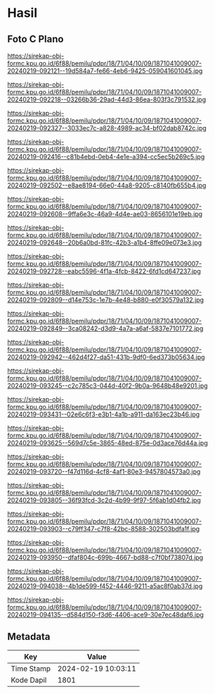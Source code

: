 # Hasil

## Foto C Plano

https://sirekap-obj-formc.kpu.go.id/6f88/pemilu/pdpr/18/71/04/10/09/1871041009007-20240219-092121--19d584a7-fe66-4eb6-9425-059041601045.jpg

https://sirekap-obj-formc.kpu.go.id/6f88/pemilu/pdpr/18/71/04/10/09/1871041009007-20240219-092218--03266b36-29ad-44d3-86ea-803f3c791532.jpg

https://sirekap-obj-formc.kpu.go.id/6f88/pemilu/pdpr/18/71/04/10/09/1871041009007-20240219-092327--3033ec7c-a828-4989-ac34-bf02dab8742c.jpg

https://sirekap-obj-formc.kpu.go.id/6f88/pemilu/pdpr/18/71/04/10/09/1871041009007-20240219-092416--c81b4ebd-0eb4-4e1e-a394-cc5ec5b269c5.jpg

https://sirekap-obj-formc.kpu.go.id/6f88/pemilu/pdpr/18/71/04/10/09/1871041009007-20240219-092502--e8ae8194-66e0-44a8-9205-c8140fb655b4.jpg

https://sirekap-obj-formc.kpu.go.id/6f88/pemilu/pdpr/18/71/04/10/09/1871041009007-20240219-092608--9ffa6e3c-46a9-4d4e-ae03-8656101e19eb.jpg

https://sirekap-obj-formc.kpu.go.id/6f88/pemilu/pdpr/18/71/04/10/09/1871041009007-20240219-092648--20b6a0bd-81fc-42b3-a1b4-8ffe09e073e3.jpg

https://sirekap-obj-formc.kpu.go.id/6f88/pemilu/pdpr/18/71/04/10/09/1871041009007-20240219-092728--eabc5596-4f1a-4fcb-8422-6fd1cd647237.jpg

https://sirekap-obj-formc.kpu.go.id/6f88/pemilu/pdpr/18/71/04/10/09/1871041009007-20240219-092809--d14e753c-1e7b-4e48-b880-e0f30579a132.jpg

https://sirekap-obj-formc.kpu.go.id/6f88/pemilu/pdpr/18/71/04/10/09/1871041009007-20240219-092849--3ca08242-d3d9-4a7a-a6af-5837e7101772.jpg

https://sirekap-obj-formc.kpu.go.id/6f88/pemilu/pdpr/18/71/04/10/09/1871041009007-20240219-092942--462d4f27-da51-431b-9df0-6ed373b05634.jpg

https://sirekap-obj-formc.kpu.go.id/6f88/pemilu/pdpr/18/71/04/10/09/1871041009007-20240219-093245--c2c785c3-044d-40f2-9b0a-9648b48e9201.jpg

https://sirekap-obj-formc.kpu.go.id/6f88/pemilu/pdpr/18/71/04/10/09/1871041009007-20240219-093431--02e6c6f3-e3b1-4a1b-a911-da163ec23b46.jpg

https://sirekap-obj-formc.kpu.go.id/6f88/pemilu/pdpr/18/71/04/10/09/1871041009007-20240219-093625--569d7c5e-3865-48ed-875e-0d3ace76d44a.jpg

https://sirekap-obj-formc.kpu.go.id/6f88/pemilu/pdpr/18/71/04/10/09/1871041009007-20240219-093720--f47d116d-4cf8-4af1-80e3-9457804573a0.jpg

https://sirekap-obj-formc.kpu.go.id/6f88/pemilu/pdpr/18/71/04/10/09/1871041009007-20240219-093805--36f93fcd-3c2d-4b99-9f97-5f6ab1d04fb2.jpg

https://sirekap-obj-formc.kpu.go.id/6f88/pemilu/pdpr/18/71/04/10/09/1871041009007-20240219-093903--c79ff347-c7f8-42bc-8588-302503bdfa1f.jpg

https://sirekap-obj-formc.kpu.go.id/6f88/pemilu/pdpr/18/71/04/10/09/1871041009007-20240219-093950--dfaf804c-699b-4667-bd88-c7f0bf73807d.jpg

https://sirekap-obj-formc.kpu.go.id/6f88/pemilu/pdpr/18/71/04/10/09/1871041009007-20240219-094038--4b1de599-f452-4446-9211-a5ac8f0ab37d.jpg

https://sirekap-obj-formc.kpu.go.id/6f88/pemilu/pdpr/18/71/04/10/09/1871041009007-20240219-094135--d584d150-f3d6-4406-ace9-30e7ec48daf6.jpg


## Metadata

| Key        | Value               |
| ---------- | ------------------- |
| Time Stamp | 2024-02-19 10:03:11 |
| Kode Dapil | 1801                |




